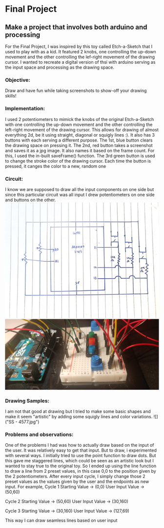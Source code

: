# Final Project
## Make a project that involves both arduino and processing

For the Final Project, I was inspired by this toy called Etch-a-Sketch that I used to play with as a kid. It featured 2 knobs, one controlling the up-down movement and the other controlling the lef-right movement of the drawing cursor. I wanted to recreate a digital version of thsi with arduino serving as the input space and processing as the drawing space. 


### Objective:
Draw and have fun while taking screenshots to show-off your drawing skills!


### Implementation:
I used 2 potentiometers to mimick the knobs of the original Etch-a-Sketch with one controlling the up-down movement and the other controlling the left-right movement of the drawing cursor. This allows for drawing of almost everything 2d, be it using straight, diagonal or squigly lines :). It also has 3 buttons with each serving a different purpose. The 1st, blue button clears the drawing space on pressing it. The 2nd, red button takes a screenshot and saves it as a jpg image. It also names it based on the frame count. For this, I used the in-built saveFrame() function. The 3rd green button is used to change the stroke color of the drawing cursor. Each time the button is pressed, it canges the color to a new, random one

### Circuit:
I know we are supposed to draw all the input components on one side but since this particular circuit was all input I drew potentiometers on one side and buttons on the other.
![](Circuit.jpg)
![](Final_Circuit.jpg)

### Drawing Samples:
I am not that good at drawing but I tried to make some basic shapes and make it seem "artistic" by adding some squigly lines and color variations. 
![]("SS - 4577.jpg")

### Problems and observations:
One of the problems I had was how to actually draw based on the input of the user. It was relatively easy to get that input. But to draw, i experimented with several ways. I initially tried to use the point function to draw dots. But this gave me staggered lines, which could be seen as an artistic look but I wanted to stay true to the original toy. So I ended up using the line function to draw a line from 2 preset values, in this case 0,0 to the position given by the 2 potentiometers. After every input cycle, I simply change those 2 preset values as the values given by the user and the endpoints as new input.
For example,
Cycle 1
Starting Value -> (0,0)
User Input Value -> (50,60)

Cycle 2
Starting Value -> (50,60)
User Input Value -> (30,160)

Cycle 3
Starting Value -> (30,160)
User Input Value -> (127,69)

This way I can draw seamless lines based on user input
